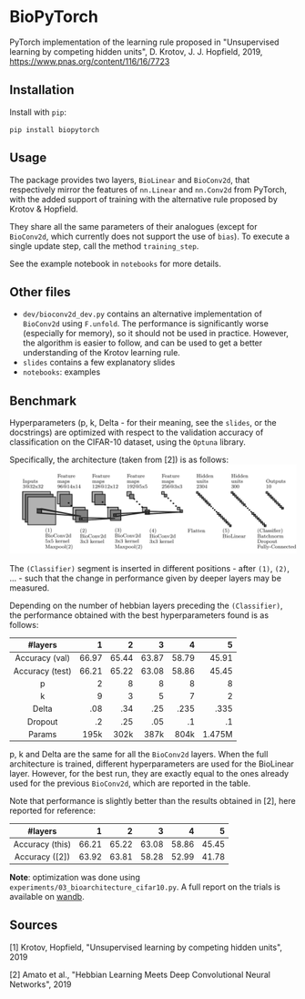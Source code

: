 # BioPyTorch
PyTorch implementation of the learning rule proposed in "Unsupervised learning by competing hidden units", D. Krotov, J. J. Hopfield, 2019, https://www.pnas.org/content/116/16/7723

## Installation
Install with `pip`:
```shell
pip install biopytorch
```

## Usage
The package provides two layers, `BioLinear` and `BioConv2d`, that respectively mirror the features of `nn.Linear` and `nn.Conv2d` from PyTorch, with the added support of training with the alternative rule proposed by Krotov & Hopfield. 

They share all the same parameters of their analogues (except for `BioConv2d`, which currently does not support the use of `bias`). To execute a single update step, call the method `training_step`. 

See the example notebook in `notebooks` for more details. 

## Other files
- `dev/bioconv2d_dev.py` contains an alternative implementation of `BioConv2d` using `F.unfold`. The performance is significantly worse (especially for memory), so it should not be used in practice. However, the algorithm is easier to follow, and can be used to get a better understanding of the Krotov learning rule.
- `slides` contains a few explanatory slides
- `notebooks`: examples

## Benchmark 

Hyperparameters (p, k, Delta - for their meaning, see the `slides`, or the docstrings) are optimized with respect to the validation accuracy of classification on the CIFAR-10 dataset, using the `Optuna` library. 

Specifically, the architecture (taken from [2]) is as follows:
<img src="architecture.png">

The `(Classifier)` segment is inserted in different positions - after `(1)`, `(2)`, ... - such that the change in performance given by deeper layers may be measured.

Depending on the number of hebbian layers preceding the `(Classifier)`, the performance obtained with the best hyperparameters found is as follows:

|     #layers     |     1 |     2 |     3 |     4 |      5 |
|:---------------:|------:|------:|------:|------:|-------:|
|  Accuracy (val) | 66.97 | 65.44 | 63.87 | 58.79 |  45.91 |
| Accuracy (test) | 66.21 | 65.22 | 63.08 | 58.86 |  45.45 |
|       p       |     2 |     8 |     8 |     8 |      8 |
|       k       |     9 |     3 |     5 |     7 |      2 |
|     Delta    |   .08 |   .34 |   .25 |  .235 |   .335 |
|     Dropout     |    .2 |   .25 |   .05 |    .1 |     .1 |
|      Params     |  195k |  302k |  387k |  804k | 1.475M |

p, k and Delta are the same for all the `BioConv2d` layers.
When the full architecture is trained, different hyperparameters are used for the BioLinear layer. However, for the best run, they are exactly equal to the ones already used for the previous `BioConv2d`, which are reported in the table.

Note that performance is slightly better than the results obtained in [2], here reported for reference:

|     #layers     |     1 |     2 |     3 |     4 |      5 |
|:---------------:|------:|------:|------:|------:|-------:|
|  Accuracy (this) | 66.21 | 65.22 | 63.08 | 58.86 |  45.45 |
| Accuracy ([2]) | 63.92 | 63.81 | 58.28 | 52.99 |  41.78 |

**Note**: optimization was done using `experiments/03_bioarchitecture_cifar10.py`. A full report on the trials is available on [wandb](https://wandb.ai/francesco-manzali/bioarchitectures-cifar10/reports/Bio-Architectures--Vmlldzo5NTE2NzQ).

## Sources
[1] Krotov, Hopfield, "Unsupervised learning by competing hidden units", 2019

[2] Amato et al., "Hebbian Learning Meets Deep Convolutional Neural Networks", 2019






